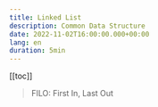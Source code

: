 ```yaml
---
title: Linked List
description: Common Data Structure
date: 2022-11-02T16:00:00.000+00:00
lang: en
duration: 5min
---
```


[[toc]]

> FILO: First In, Last Out
